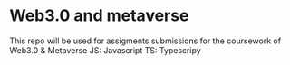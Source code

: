 # Web3.0 and metaverse
This repo will be used for assigments submissions for the coursework of Web3.0 & Metaverse
JS: Javascript
TS: Typescripy
